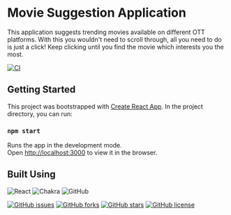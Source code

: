 # Movie Suggestion Application
This application suggests trending movies available on different OTT platforms. With this you wouldn't need to scroll through, all you need to do is just a click! Keep clicking until you find the movie which interests you the most. 


[![CI](https://github.com/ashusharmatech/movie-suggestion/actions/workflows/ci.yml/badge.svg)](https://github.com/ashusharmatech/movie-suggestion/actions/workflows/ci.yml)


## Getting Started

This project was bootstrapped with [Create React App](https://github.com/facebook/create-react-app). 
In the project directory, you can run:
### `npm start`

Runs the app in the development mode.<br />
Open [http://localhost:3000](http://localhost:3000) to view it in the browser.


## Built Using
![React](https://img.shields.io/badge/react-%2320232a.svg?style=for-the-badge&logo=react&logoColor=%2361DAFB) 
![Chakra](https://img.shields.io/badge/chakra-%234ED1C5.svg?style=for-the-badge&logo=chakraui&logoColor=white) 
![GitHub](https://img.shields.io/badge/github-%23121011.svg?style=for-the-badge&logo=github&logoColor=white) 



[![GitHub issues](https://img.shields.io/github/issues/ashusharmatech/movie-suggestion?style=for-the-badge)](https://github.com/ashusharmatech/movie-suggestion/issues)
[![GitHub forks](https://img.shields.io/github/forks/ashusharmatech/movie-suggestion?style=for-the-badge)](https://github.com/ashusharmatech/movie-suggestion/network)
[![GitHub stars](https://img.shields.io/github/stars/ashusharmatech/movie-suggestion?style=for-the-badge)](https://github.com/ashusharmatech/movie-suggestion/stargazers)
[![GitHub license](https://img.shields.io/github/license/ashusharmatech/movie-suggestion?style=for-the-badge)](https://github.com/ashusharmatech/movie-suggestion/blob/main/LICENSE)
